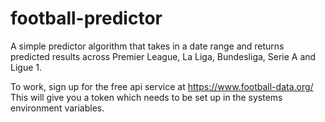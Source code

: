 # football-predictor
A simple predictor algorithm that takes in a date range and returns predicted results across Premier League, La Liga, Bundesliga, Serie A and Ligue 1.

To work, sign up for the free api service at https://www.football-data.org/
This will give you a token which needs to be set up in the systems environment variables.
